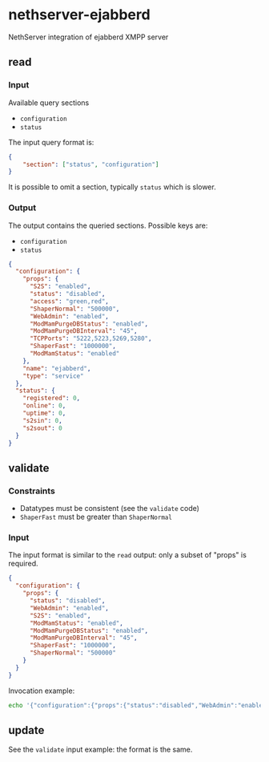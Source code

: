 # nethserver-ejabberd

NethServer integration of ejabberd XMPP server

## read

### Input

Available query sections

- `configuration`
- `status`

The input query format is:

```json
{
    "section": ["status", "configuration"]
}
```

It is possible to omit a section, typically `status` which is slower.

### Output

The output contains the queried sections. Possible keys are:

- `configuration`
- `status`

```json
{
  "configuration": {
    "props": {
      "S2S": "enabled",
      "status": "disabled",
      "access": "green,red",
      "ShaperNormal": "500000",
      "WebAdmin": "enabled",
      "ModMamPurgeDBStatus": "enabled",
      "ModMamPurgeDBInterval": "45",
      "TCPPorts": "5222,5223,5269,5280",
      "ShaperFast": "1000000",
      "ModMamStatus": "enabled"
    },
    "name": "ejabberd",
    "type": "service"
  },
  "status": {
    "registered": 0,
    "online": 0,
    "uptime": 0,
    "s2sin": 0,
    "s2sout": 0
  }
}
```

## validate

### Constraints

- Datatypes must be consistent (see the `validate` code)
- `ShaperFast` must be greater than `ShaperNormal`

### Input

The input format is similar to the `read` output: only a subset of "props" is
required.

```json
{
  "configuration": {
    "props": {
      "status": "disabled",
      "WebAdmin": "enabled",
      "S2S": "enabled",
      "ModMamStatus": "enabled",
      "ModMamPurgeDBStatus": "enabled",
      "ModMamPurgeDBInterval": "45",
      "ShaperFast": "1000000",
      "ShaperNormal": "500000"
    }
  }
}
```

Invocation example:
```bash
echo '{"configuration":{"props":{"status":"disabled","WebAdmin":"enabled","S2S":"enabled","ModMamStatus":"enabled","ModMamPurgeDBStatus":"enabled","ModMamPurgeDBInterval":"45","ShaperFast":"1000000","ShaperNormal":"500000"}}}' | /usr/bin/sudo /usr/libexec/nethserver/api/nethserver-ejabberd/validate | jq
```

## update

See the `validate` input example: the format is the same.



